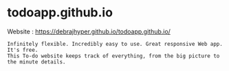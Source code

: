# todoapp.github.io

Website : https://debrajhyper.github.io/todoapp.github.io/

    Infinitely flexible. Incredibly easy to use. Great responsive Web app. It's free. 
    This To-do website keeps track of everything, from the big picture to the minute details.
